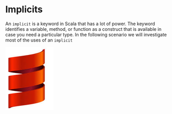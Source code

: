 # Implicits

An `implicit` is a keyword in Scala that has a lot of power.  The keyword identifies a variable, method, or function as a construct that is available in case you need a particular type.  In the following scenario we will investigate most of the uses of an `implicit`

<img src="./scala.jpeg"/>